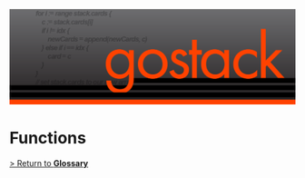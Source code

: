 ![Banner](../images/gostack_Smaller.png)

 <h1>Functions</h1>

 [> Return to **Glossary**](../README.md)